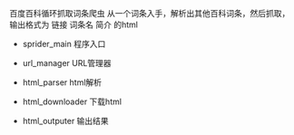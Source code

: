 
百度百科循环抓取词条爬虫
从一个词条入手，解析出其他百科词条，然后抓取，输出格式为 链接 词条名 简介 的html

- sprider_main
程序入口

- url_manager
URL管理器

- html_parser
html解析

- html_downloader
下载html

- html_outputer
输出结果
